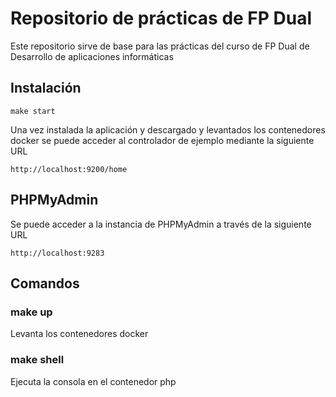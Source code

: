 # Repositorio de prácticas de FP Dual

Este repositorio sirve de base para las prácticas del curso de FP Dual de Desarrollo de aplicaciones informáticas

## Instalación


```shell
make start
```

Una vez instalada la aplicación y descargado y levantados los contenedores docker se puede acceder al controlador de ejemplo mediante la siguiente URL
```
http://localhost:9200/home
```

## PHPMyAdmin
Se puede acceder a la instancia de PHPMyAdmin a través de la siguiente URL
```
http://localhost:9283
```
## Comandos

### make up
Levanta los contenedores docker

### make shell
Ejecuta la consola en el contenedor php

